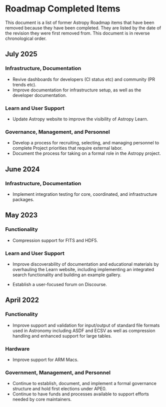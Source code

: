 # Roadmap Completed Items

This document is a list of former Astropy Roadmap items that have been removed because they have been completed.
They are listed by the date of the revision they were first removed from.
This document is in reverse chronological order.

## July 2025

### Infrastructure, Documentation

- Revive dashboards for developers (CI status etc) and community (PR trends etc).
- Improve documentation for infrastructure setup, as well as the developer documentation.

### Learn and User Support

- Update Astropy website to improve the visibility of Astropy Learn.

### Governance, Management, and Personnel

- Develop a process for recruiting, selecting, and managing personnel to complete Project priorities that require external labor.
- Document the process for taking on a formal role in the Astropy project.

## June 2024

### Infrastructure, Documentation

- Implement integration testing for core, coordinated, and infrastructure packages.


## May 2023

### Functionality

- Compression support for FITS and HDF5.

### Learn and User Support

- Improve discoverability of documentation and educational materials by overhauling the Learn website, including implementing an integrated search functionality and building an example gallery.

- Establish a user-focused forum on Discourse.

## April 2022

### Functionality
- Improve support and validation for input/output of standard file formats used in Astronomy including ASDF and ECSV as well as compression handling and enhanced support for large tables.

### Hardware
- Improve support for ARM Macs.

### Government, Management, and Personnel

- Continue to establish, document, and implement a formal governance structure and hold first elections under APE0.
- Continue to have funds and processes available to support efforts needed by core maintainers.

